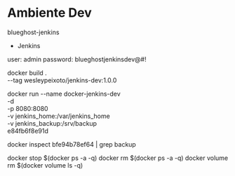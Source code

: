 # Ambiente Dev

blueghost-jenkins


- Jenkins

user: admin
password: blueghostjenkinsdev@#!


docker build . \
    --tag wesleypeixoto/jenkins-dev:1.0.0


docker run --name docker-jenkins-dev \
    -d \
    -p 8080:8080 \
    -v jenkins_home:/var/jenkins_home \
    -v jenkins_backup:/srv/backup \
    e84fb6f8e91d

docker inspect bfe94b78ef64 | grep backup


docker stop $(docker ps -a -q)
docker rm $(docker ps -a -q)
docker volume rm $(docker volume ls -q)


